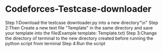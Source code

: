 # Codeforces-Testcase-downloader

Step 1:Download the testcase downloader.py into a new directory"\n"
Step 2:Then Create a new text file "Template" in the same directory and save your template into the file(Example template: Template.txt)
Step 3:Change the directory of terminal to the new directory created before running the python script from terminal
Step 4:Run the script
